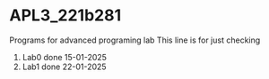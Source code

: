 # APL3_221b281
Programs for advanced programing lab
This line is for just checking 
1. Lab0 done 15-01-2025
2. Lab1 done 22-01-2025
